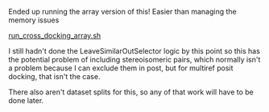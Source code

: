 Ended up running the array version of this! Easier than managing the memory issues

[run_cross_docking_array.sh](cluster_scripts%2Frun_cross_docking_array.sh)

I still hadn't done the LeaveSimilarOutSelector logic by this point so this has the potential problem of including
stereoisomeric pairs, which normally isn't a problem because I can exclude them in post, but for multiref posit docking,
that isn't the case.

There also aren't dataset splits for this, so any of that work will have to be done later.